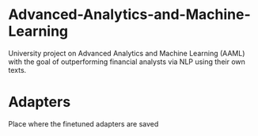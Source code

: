 # Advanced-Analytics-and-Machine-Learning
University project on Advanced Analytics and Machine Learning (AAML) with the goal of outperforming financial analysts via NLP using their own texts.

# Adapters

Place where the finetuned adapters are saved